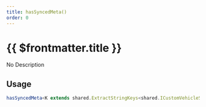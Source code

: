 ```yaml
---
title: hasSyncedMeta()
order: 0
---
```


# {{ $frontmatter.title }}

No Description

## Usage

```ts
hasSyncedMeta<K extends shared.ExtractStringKeys<shared.ICustomVehicleSyncedMeta>>(key: K): boolean;
```
